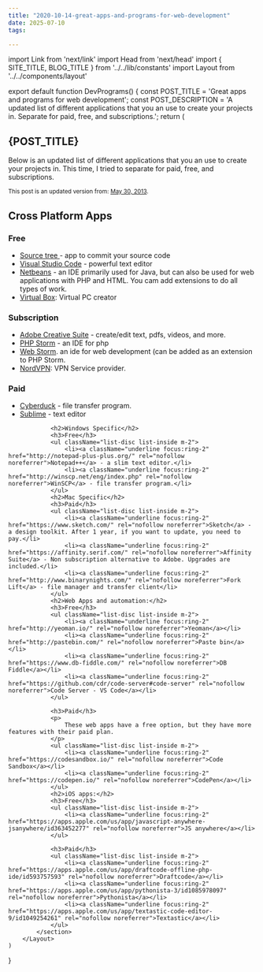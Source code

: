 ```yaml
---
title: "2020-10-14-great-apps-and-programs-for-web-development"
date: 2025-07-10
tags:

---
```


import Link from 'next/link'
import Head from 'next/head'
import { SITE_TITLE, BLOG_TITLE } from '../../lib/constants'
import Layout from '../../components/layout'

export default function DevPrograms() {
    const POST_TITLE = 'Great apps and programs for web development';
    const POST_DESCRIPTION = 'A updated list of different applications that you an use to create your projects in. Separate for paid, free, and subscriptions.';
    return (
        <Layout>
            <Head>
                <title>{POST_TITLE} - {SITE_TITLE}</title>
                <meta name="description" content={POST_DESCRIPTION} />
            </Head>
            <section aria-labelledby="main-content">
                <h1 id="main-content">{POST_TITLE}</h1>
                <p className="my-5">Below is an updated list of different applications that you an use to create your projects in. This time, I tried to separate for paid, free, and subscriptions.</p>
                <p><small className="alert-warning">This post is an updated version from: <a className="underline focus:ring-2" href="https://web.archive.org/web/20210318195843/https://jenntesolin.com/blog/2013/05/30/great-apps-and-programs-for-web-development/">May 30, 2013</a>.</small></p>
                <h2>Cross Platform Apps</h2>
                <h3>Free</h3>
                <ul className="list-disc list-inside m-2">
                    <li><a className="underline focus:ring-2" href="https://www.sourcetreeapp.com/" rel="nofollow noreferrer">Source tree </a>- app to commit your source code</li>
                    <li><a className="underline focus:ring-2" href="https://code.visualstudio.com/" rel="nofollow noreferrer">Visual Studio Code</a> - powerful text editor</li>
                    <li><a className="underline focus:ring-2" href="https://netbeans.apache.org/download/index.html" rel="nofollow noreferrer">Netbeans</a> - an IDE primarily used for Java, but can also be used for web applications with PHP and HTML. You cam add extensions to do all types of work.</li>
                    <li><a className="underline focus:ring-2" href="https://www.virtualbox.org/" rel="nofollow noreferrer">Virtual Box</a>: Virtual PC creator</li>
                </ul>
                <h3>Subscription</h3>
                <ul className="list-disc list-inside m-2">
                    <li><a className="underline focus:ring-2" href="https://www.adobe.com/creativecloud.html" rel="nofollow noreferrer">Adobe Creative Suite</a> - create/edit text, pdfs, videos, and more.</li>
                    <li><a className="underline focus:ring-2" href="https://www.jetbrains.com/phpstorm/" rel="nofollow noreferrer">PHP Storm</a> - an IDE for php</li>
                    <li><a className="underline focus:ring-2" href="https://www.jetbrains.com/webstorm/" rel="nofollow noreferrer">Web Storm</a>. an ide for web development (can be added as an extension to PHP Storm.</li>
                    <li><a className="underline focus:ring-2" href="https://nordvpn.com/" rel="nofollow noreferrer">NordVPN</a>: VPN Service provider.</li>
                </ul>
                <h3>Paid</h3>
                <ul className="list-disc list-inside m-2">
                    <li><a className="underline focus:ring-2" href="https://cyberduck.io/" rel="nofollow noreferrer">Cyberduck</a> - file transfer program.</li>
                    <li><a className="underline focus:ring-2" href="http://www.sublimetext.com/" rel="nofollow noreferrer">Sublime</a> - text editor</li>
                </ul>

                <h2>Windows Specific</h2>
                <h3>Free</h3>
                <ul className="list-disc list-inside m-2">
                    <li><a className="underline focus:ring-2" href="http://notepad-plus-plus.org/" rel="nofollow noreferrer">Notepad++</a> - a slim text editor.</li>
                    <li><a className="underline focus:ring-2" href="http://winscp.net/eng/index.php" rel="nofollow noreferrer">WinSCP</a> - file transfer program.</li>
                </ul>
                <h2>Mac Specific</h2>
                <h3>Paid</h3>
                <ul className="list-disc list-inside m-2">
                    <li><a className="underline focus:ring-2" href="https://www.sketch.com/" rel="nofollow noreferrer">Sketch</a> - a design toolkit. After 1 year, if you want to update, you need to pay.</li>
                    <li><a className="underline focus:ring-2" href="https://affinity.serif.com/" rel="nofollow noreferrer">Affinity Suite</a> - Non subscription alternative to Adobe. Upgrades are included.</li>
                    <li><a className="underline focus:ring-2" href="http://www.binarynights.com/" rel="nofollow noreferrer">Fork Lift</a> - file manager and transfer client</li>
                </ul>
                <h2>Web Apps and automation:</h2>
                <h3>Free</h3>
                <ul className="list-disc list-inside m-2">
                    <li><a className="underline focus:ring-2" href="http://yeoman.io/" rel="nofollow noreferrer">Yeoman</a></li>
                    <li><a className="underline focus:ring-2" href="http://pastebin.com/" rel="nofollow noreferrer">Paste bin</a></li>
                    <li><a className="underline focus:ring-2" href="https://www.db-fiddle.com/" rel="nofollow noreferrer">DB Fiddle</a></li>
                    <li><a className="underline focus:ring-2" href="https://github.com/cdr/code-server#code-server" rel="nofollow noreferrer">Code Server - VS Code</a></li>
                </ul>

                <h3>Paid</h3>
                <p>
                    These web apps have a free option, but they have more features with their paid plan.
                </p>
                <ul className="list-disc list-inside m-2">
                    <li><a className="underline focus:ring-2" href="https://codesandbox.io/" rel="nofollow noreferrer">Code Sandbox</a></li>
                    <li><a className="underline focus:ring-2" href="https://codepen.io/" rel="nofollow noreferrer">CodePen</a></li>
                </ul>
                <h2>iOS apps:</h2>
                <h3>Free</h3>
                <ul className="list-disc list-inside m-2">
                    <li><a className="underline focus:ring-2" href="https://apps.apple.com/us/app/javascript-anywhere-jsanywhere/id363452277" rel="nofollow noreferrer">JS anywhere</a></li>
                </ul>

                <h3>Paid</h3>
                <ul className="list-disc list-inside m-2">
                    <li><a className="underline focus:ring-2" href="https://apps.apple.com/us/app/draftcode-offline-php-ide/id593757593" rel="nofollow noreferrer">Draftcode</a></li>
                    <li><a className="underline focus:ring-2" href="https://apps.apple.com/us/app/pythonista-3/id1085978097" rel="nofollow noreferrer">Pythonista</a></li>
                    <li><a className="underline focus:ring-2" href="https://apps.apple.com/us/app/textastic-code-editor-9/id1049254261" rel="nofollow noreferrer">Textastic</a></li>
                </ul>
            </section>
        </Layout>
    )
}
